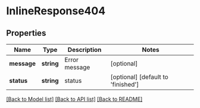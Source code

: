 # InlineResponse404

## Properties
Name | Type | Description | Notes
------------ | ------------- | ------------- | -------------
**message** | **string** | Error message | [optional] 
**status** | **string** | status | [optional] [default to 'finished']

[[Back to Model list]](../../README.md#documentation-for-models) [[Back to API list]](../../README.md#documentation-for-api-endpoints) [[Back to README]](../../README.md)

